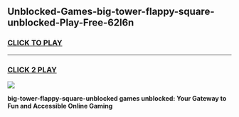 
## Unblocked-Games-big-tower-flappy-square-unblocked-Play-Free-62l6n
<h3>
<a href="https://premium76.site?title=big-tower-flappy-square-unblocked&ref=18A1">CLICK TO PLAY</a></h3>
<hr>

<h3>
<a href="https://premium76.site?title=big-tower-flappy-square-unblocked&ref=18A1">CLICK 2 PLAY</a>
  
</h3>

<a href="https://premium76.site?title=big-tower-flappy-square-unblocked&ref=18A1"><img src="https://clearcache.store/games.png"></a>


**big-tower-flappy-square-unblocked games unblocked: Your Gateway to Fun and Accessible Online Gaming**
